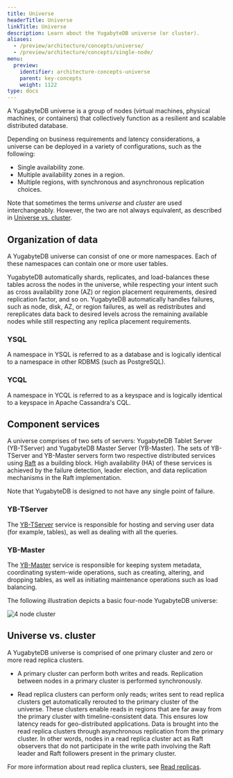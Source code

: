 ```yaml
---
title: Universe
headerTitle: Universe
linkTitle: Universe
description: Learn about the YugabyteDB universe (or cluster).
aliases:
  - /preview/architecture/concepts/universe/
  - /preview/architecture/concepts/single-node/
menu:
  preview:
    identifier: architecture-concepts-universe
    parent: key-concepts
    weight: 1122
type: docs
---
```


A YugabyteDB universe is a group of nodes (virtual machines, physical machines, or containers) that collectively function as a resilient and scalable distributed database.

Depending on business requirements and latency considerations, a universe can be deployed in a variety of configurations, such as the following:

- Single availability zone.
- Multiple availability zones in a region.
- Multiple regions, with synchronous and asynchronous replication choices.

Note that sometimes the terms *universe* and *cluster* are used interchangeably. However, the two are not always equivalent, as described in [Universe vs. cluster](#universe-vs-cluster).

## Organization of data

A YugabyteDB universe can consist of one or more namespaces. Each of these namespaces can contain one or more user tables.

YugabyteDB automatically shards, replicates, and load-balances these tables across the nodes in the universe, while respecting your intent such as cross availability zone (AZ) or region placement requirements, desired replication factor, and so on. YugabyteDB automatically handles failures, such as node, disk, AZ, or region failures, as well as redistributes and rereplicates data back to desired levels across the remaining available nodes while still respecting any replica placement requirements.

### YSQL

A namespace in YSQL is referred to as a database and is logically identical to a namespace in other RDBMS (such as PostgreSQL).

### YCQL

A namespace in YCQL is referred to as a keyspace and is logically identical to a keyspace in Apache Cassandra's CQL.

## Component services

A universe comprises of two sets of servers: YugabyteDB Tablet Server (YB-TServer) and YugabyteDB Master Server (YB-Master). The sets of YB-TServer and YB-Master servers form two respective distributed services using [Raft](https://raft.github.io/) as a building block. High availability (HA) of these services is achieved by the failure detection, leader election, and data replication mechanisms in the Raft implementation.

Note that YugabyteDB is designed to not have any single point of failure.

### YB-TServer

The [YB-TServer](../yb-tserver/) service is responsible for hosting and serving user data (for example, tables), as well as dealing with all the queries.

### YB-Master

The [YB-Master](../yb-master/) service is responsible for keeping system metadata, coordinating system-wide operations, such as creating, altering, and dropping tables, as well as initiating maintenance operations such as load balancing.

The following illustration depicts a basic four-node YugabyteDB universe:

![4 node cluster](/images/architecture/4_node_cluster.png)

## Universe vs. cluster

A YugabyteDB universe is comprised of one primary cluster and zero or more read replica clusters.

- A primary cluster can perform both writes and reads. Replication between nodes in a primary cluster is performed synchronously.

- Read replica clusters can perform only reads; writes sent to read replica clusters get automatically rerouted to the primary cluster of the universe. These clusters enable reads in regions that are far away from the primary cluster with timeline-consistent data. This ensures low latency reads for geo-distributed applications. Data is brought into the read replica clusters through asynchronous replication from the primary cluster. In other words, nodes in a read replica cluster act as Raft observers that do not participate in the write path involving the Raft leader and Raft followers present in the primary cluster.

For more information about read replica clusters, see [Read replicas](../../docdb-replication/read-replicas/).
